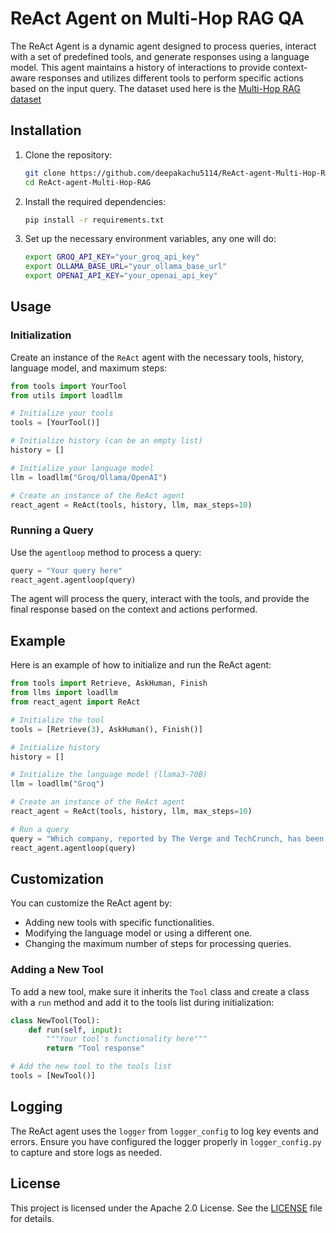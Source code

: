
# ReAct Agent on Multi-Hop RAG QA

The ReAct Agent is a dynamic agent designed to process queries, interact with a set of predefined tools, and generate responses using a language model. This agent maintains a history of interactions to provide context-aware responses and utilizes different tools to perform specific actions based on the input query. The dataset used here is the [Multi-Hop RAG dataset](https://github.com/yixuantt/MultiHop-RAG) 

## Installation

1. Clone the repository:
    ```bash
    git clone https://github.com/deepakachu5114/ReAct-agent-Multi-Hop-RAG
    cd ReAct-agent-Multi-Hop-RAG
    ```

2. Install the required dependencies:
    ```bash
    pip install -r requirements.txt
    ```

3. Set up the necessary environment variables, any one will do:
    ```bash
    export GROQ_API_KEY="your_groq_api_key"
    export OLLAMA_BASE_URL="your_ollama_base_url"
    export OPENAI_API_KEY="your_openai_api_key"
    ```

## Usage

### Initialization

Create an instance of the `ReAct` agent with the necessary tools, history, language model, and maximum steps:

```python
from tools import YourTool
from utils import loadllm

# Initialize your tools
tools = [YourTool()]

# Initialize history (can be an empty list)
history = []

# Initialize your language model
llm = loadllm("Groq/Ollama/OpenAI")

# Create an instance of the ReAct agent
react_agent = ReAct(tools, history, llm, max_steps=10)
```

### Running a Query

Use the `agentloop` method to process a query:

```python
query = "Your query here"
react_agent.agentloop(query)
```

The agent will process the query, interact with the tools, and provide the final response based on the context and actions performed.

## Example

Here is an example of how to initialize and run the ReAct agent:

```python
from tools import Retrieve, AskHuman, Finish
from llms import loadllm
from react_agent import ReAct

# Initialize the tool
tools = [Retrieve(3), AskHuman(), Finish()]

# Initialize history
history = []

# Initialize the language model (llama3-70B)
llm = loadllm("Groq")

# Create an instance of the ReAct agent
react_agent = ReAct(tools, history, llm, max_steps=10)

# Run a query
query = "Which company, reported by The Verge and TechCrunch, has been associated with altering the internet's appearance, influencing Android app distribution and in-app payment systems, being the sole valid search engine service option for a major tech competitor, and is accused of harming news publishers' revenues through anticompetitive practices?" # A question from the dataset
react_agent.agentloop(query)
```

## Customization

You can customize the ReAct agent by:

- Adding new tools with specific functionalities.
- Modifying the language model or using a different one.
- Changing the maximum number of steps for processing queries.

### Adding a New Tool

To add a new tool, make sure it inherits the `Tool` class and create a class with a `run` method and add it to the tools list during initialization:

```python
class NewTool(Tool):
    def run(self, input):
        """Your tool's functionality here"""
        return "Tool response"

# Add the new tool to the tools list
tools = [NewTool()]
```


## Logging

The ReAct agent uses the `logger` from `logger_config` to log key events and errors. Ensure you have configured the logger properly in `logger_config.py` to capture and store logs as needed.


## License

This project is licensed under the Apache 2.0 License. See the [LICENSE](LICENSE) file for details.

